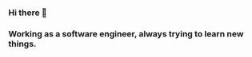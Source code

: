 ### Hi there 👋
### Working as a software engineer, always trying to learn new things.

<!--
**rakeshkumarmahanty/rakeshkumarmahanty** is a ✨ _special_ ✨ repository because its `README.md` (this file) appears on your GitHub profile.

Here are some idI ameas to get you started:

- 🔭 I’m currently working on ...
- 🌱 I’m currently learning ...
- 👯 I’m looking to collaborate on ...
- 🤔 I’m looking for help with ...
- 💬 Ask me about ...
- 📫 How to reach me: ...
- 😄 Pronouns: ...
- ⚡ Fun fact: ...
-->
